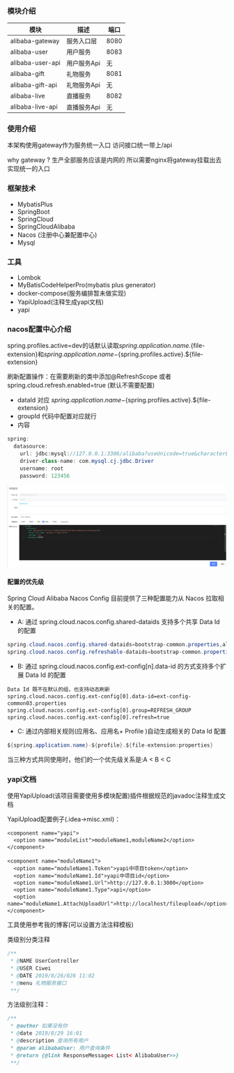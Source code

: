 ### 模块介绍

| 模块  | 描述 |端口|
|---|---|---|
| alibaba-gateway  |  服务入口层       | 8080  |
| alibaba-user      | 用户服务      | 8083  |
| alibaba-user-api  | 用户服务Api   | 无    |
| alibaba-gift      |  礼物服务     | 8081  |
| alibaba-gift-api  | 礼物服务Api   | 无    |
| alibaba-live      | 直播服务      | 8082  |
| alibaba-live-api  |  直播服务Api  | 无    |

### 使用介绍

本架构使用gateway作为服务统一入口 访问接口统一带上/api

why gateway ? 生产全部服务应该是内网的 所以需要nginx将gateway挂载出去实现统一的入口

### 框架技术

* MybatisPlus
* SpringBoot
* SpringCloud
* SpringCloudAlibaba
* Nacos (注册中心兼配置中心)
* Mysql

### 工具

* Lombok
* MyBatisCodeHelperPro(mybatis plus generator)
* docker-compose(服务编排暂未做实现)
* YapiUpload(注释生成yapi文档)
* yapi

### nacos配置中心介绍

spring.profiles.active=dev的话默认读取${spring.application.name}.${file-extension}和${spring.application.name}-${spring.profiles.active}.${file-extension}

刷新配置操作：在需要刷新的类中添加@RefreshScope 或者 spring.cloud.refresh.enabled=true (默认不需要配置)

* dataId 对应 ${spring.application.name}-${spring.profiles.active}.${file-extension}
* groupId 代码中配置对应就行
* 内容

```java
spring:
  datasource:
    url: jdbc:mysql://127.0.0.1:3306/alibaba?useUnicode=true&characterEncoding=utf8
    driver-class-name: com.mysql.cj.jdbc.Driver
    username: root
    password: 123456
```

![详细配置内容](img/nacos-config.png)

#### 配置的优先级

Spring Cloud Alibaba Nacos Config 目前提供了三种配置能力从 Nacos 拉取相关的配置。

* A: 通过 spring.cloud.nacos.config.shared-dataids 支持多个共享 Data Id 的配置

```java
spring.cloud.nacos.config.shared-dataids=bootstrap-common.properties,all-common.properties
spring.cloud.nacos.config.refreshable-dataids=bootstrap-common.properties
```

* B: 通过 spring.cloud.nacos.config.ext-config[n].data-id 的方式支持多个扩展 Data Id 的配置

```
Data Id 既不在默认的组，也支持动态刷新
spring.cloud.nacos.config.ext-config[0].data-id=ext-config-common03.properties
spring.cloud.nacos.config.ext-config[0].group=REFRESH_GROUP
spring.cloud.nacos.config.ext-config[0].refresh=true
```

* C: 通过内部相关规则(应用名、应用名+ Profile )自动生成相关的 Data Id 配置

```java
${spring.application.name}-${profile}.${file-extension:properties}
```

当三种方式共同使用时，他们的一个优先级关系是:A < B < C

### yapi文档

使用YapiUpload(该项目需要使用多模块配置)插件根据规范的javadoc注释生成文档

YapiUpload配置例子(.idea->misc.xml)：

```
<component name="yapi">
  <option name="moduleList">moduleName1,moduleName2</option>
</component>

<component name="moduleName1">
  <option name="moduleName1.Token">yapi中项目token</option>
  <option name="moduleName1.Id">yapi中项目id</option>
  <option name="moduleName1.Url">http://127.0.0.1:3000</option>
  <option name="moduleName1.Type">api</option>
  <option name="moduleName1.AttachUploadUrl">http://localhost/fileupload</option>
</component>
```

工具使用参考我的博客(可以设置方法注释模板)

类级别分类注释

```java
/**
 * @NAME UserController
 * @USER Ciwei
 * @DATE 2019/8/26/026 11:02
 * @menu 礼物服务接口
 **/
```

方法级别注释：

```java
/**
 * @author 如果没有你
 * @date 2019/8/29 16:01
 * @description 查询所有用户
 * @param alibabaUser: 用户查询条件
 * @return {@link ResponseMessage< List< AlibabaUser>>}
 **/
```